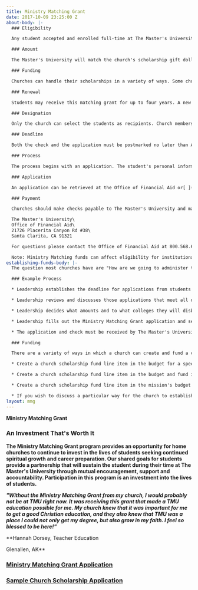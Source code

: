 ```yaml
---
title: Ministry Matching Grant
date: 2017-10-09 23:25:00 Z
about-body: |-
  ### Eligibility

  Any student accepted and enrolled full-time at The Master's University who receives a scholarship from their local church is eligible for the Ministry Matching Grant (MMG). Both the church's scholarship and the MMG will be applied directly to the student's account and will be split between the Fall and Spring semesters.

  ### Amount

  The Master's University will match the church's scholarship gift dollar-for-dollar. New ministry-match scholarship recipients for the 2015-16 academic year can receive up to $1,500 per year and ministry match scholarships that students have received in past years will be matched up to the previous year's amount. There is no minimum or maximum amount that a church can give for the scholarship. However, the matching portion from The Master's University will never exceed the stated amount above or the matched amount from a previous year. Please contact the [Office of Financial Aid](mailto:financialaid@masters.edu) for specific questions.

  ### Funding

  Churches can handle their scholarships in a variety of ways. Some churches fund scholarships from their annual budget; others take a special offering. Please visit our "[Establishing Funds](http://www.masters.edu/undergrad/financial-aid/generalundergraduateprogram/mmgestablishingfunds.aspx)" page for examples of how to setup and fund your scholarship

  ### Renewal

  Students may receive this matching grant for up to four years. A new Ministry Matching Grant Application must be completed and accompany the church's scholarship each year. If a church decides to award a larger scholarship in a following year, the current year's matching funds from TMU will never exceed the matched funds from a previous year.

  ### Designation

  Only the church can select the students as recipients. Church members, parents, or relatives cannot designate their gifts for specific students. All church contributions must meet IRS guidelines for charitable deductions. To find out more, refer to [IRS publication 526](http://www.irs.gov/uac/Publication-526,-Charitable-Contributions-1).

  ### Deadline

  Both the check and the application must be postmarked no later than August 1st, and both must be received in order to be eligible for the matching grant.

  ### Process

  The process begins with an application. The student's personal information should be completed and then given to the church to completed the remaining portions. Both the check and the application should then be submitted to TMU.

  ### Application

  An application can be retrieved at the Office of Financial Aid or[ ](http://www2.masters.edu/admissions/downloads/MMG_Example.pdf)[downloaded](https://athletics.masters.edu/media/868515/forms-application-mmg.pdf "Forms- Application- MMG.pdf")[ ](http://www2.masters.edu/admissions/downloads/MMG_Example.pdf)from the internet.

  ### Payment

  Churches should make checks payable to The Master's University and mail it with the application to:

  The Master's University\
  Office of Financial Aid\
  21726 Placerita Canyon Rd #38\
  Santa Clarita, CA 91321

  For questions please contact the Office of Financial Aid at 800.568.6248 x2290 or financialaid@masters.edu.

  Note: Ministry Matching funds can affect eligibility for institutional need-based aid. Contact the Office of Financial Aid to determine if your financial aid will be affected.
establishing-funds-body: |-
  The question most churches have are "How are we going to administer this fund?", or "How do we decide who qualifies for these funds?" We recommend that churches allow their leadership to administrate the awarding of the fund. An example of how this process might work is listed below. Click here to view a sample application that your church could model for your students to apply for your scholarship. This sample gives recommendations for requirements that your church might establish for those who request church funds for higher education. The sample application assumes that the church would have these funds available to multiple Christian colleges and universities; however a church can decide to have funds available for The Master's University only. The scholarship must be available for any church member pursuing higher education, not just specific students.

  ### Example Process

  * Leadership establishes the deadline for applications from students

  * Leadership reviews and discusses those applications that meet all qualifications

  * Leadership decides what amounts and to what colleges they will disburse the scholarship to

  * Leadership fills out the Ministry Matching Grant application and sends the check along with the application

  * The application and check must be received by The Master's University by August 1st

  ### Funding

  There are a variety of ways in which a church can create and fund a church scholarship. The following are a few common options:

  * Create a church scholarship fund line item in the budget for a specified amount and fund it from the general fund. You can establish the fund with a specific amount that remains the same from year to year. In this case, funds would be equally distributed among all applicants. If you choose to have the amount fluctuate based on the number of students in college, money from the general fund would then vary to meet amount designated per student.

  * Create a church scholarship fund line item in the budget and fund it from special giving. Special giving can be fund raisers, special offerings, or direct giving. The church could then distribute the raised funds amount the applicants.

  * Create a church scholarship fund line item in the mission's budget and fund it from the mission's budget in the general fund. The Missions Committee would then decide if all funds come from the mission's budget or a combination of funds from the mission's fund, special offerings, direct giving and/or fund raisers.

  * If you wish to discuss a particular way for the church to establish, administrate and maintain the fund, please feel free to contact Gary Edwards at 661.362.2291 or [gedwards@masters.edu](mailto:gedwards@masters.edu).
layout: mmg
---
```


**Ministry Matching Grant**

### **An Investment That's Worth It**

**The Ministry Matching Grant program provides an opportunity for home churches to continue to invest in the lives of students seeking continued spiritual growth and career preparation. Our shared goals for students provide a partnership that will sustain the student during their time at The Master's University through mutual encouragement, support and accountability. Participation in this program is an investment into the lives of students.**

***"Without the Ministry Matching Grant from my church, I would probably not be at TMU right now. It was receiving this grant that made a TMU education possible for me. My church knew that it was important for me to get a good Christian education, and they also knew that TMU was a place I could not only get my degree, but also grow in my faith. I feel so blessed to be here!"***

**Hannah Dorsey, Teacher Education

Glenallen, AK**

### **[Ministry Matching Grant Application](https://athletics.masters.edu/media/868515/forms-application-mmg.pdf "Forms- Application- MMG.pdf")**

### **[Sample Church Scholarship Application](https://athletics.masters.edu/media/804525/Church%20Scholarship%20Application%20Example.pdf)**